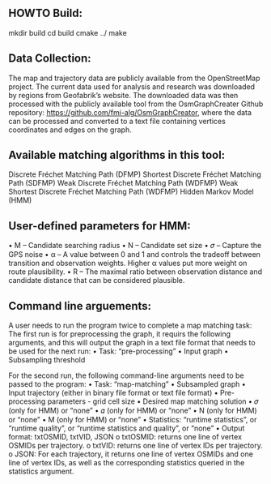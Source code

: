 HOWTO Build:
------------

mkdir build
cd build
cmake ../
make

Data Collection:
------------
The map and trajectory data are publicly available from the OpenStreetMap project. 
The current data used for analysis and research was downloaded by regions from Geofabrik’s website.
The downloaded data was then processed with the publicly available tool from the OsmGraphCreater Github repository: https://github.com/fmi-alg/OsmGraphCreator, where the data can be processed and converted to a text file containing vertices coordinates and edges on the graph.

Available matching algorithms in this tool:
------------
Discrete Fréchet Matching Path (DFMP)
Shortest Discrete Fréchet Matching Path (SDFMP)
Weak Discrete Fréchet Matching Path (WDFMP)
Weak Shortest Discrete Fréchet Matching Path (WDFMP)
Hidden Markov Model (HMM)

User-defined parameters for HMM:
------------
• M – Candidate searching radius
• N – Candidate set size
• 𝜎 – Capture the GPS noise
• α – A value between 0 and 1 and controls the tradeoff between transition and observation weights. Higher α values put more weight on route plausibility.
• R – The maximal ratio between observation distance and candidate distance
that can be considered plausible.


Command line arguements:
------------
A user needs to run the program twice to complete a map matching task:
The first run is for preprocessing the graph, it requirs the following arguments, and this will output the graph in a text file format that needs to be used for the next run:
• Task: “pre-processing”
• Input graph
• Subsampling threshold

For the second run, the following command-line arguments need to be passed to the program:
• Task: “map-matching”
• Subsampled graph
• Input trajectory (either in binary file format or text file format)
• Pre-processing parameters - grid cell size
• Desired map matching solution
• 𝜎 (only for HMM) or “none”
• 𝛼 (only for HMM) or “none”
• N (only for HMM) or “none”
• M (only for HMM) or “none”
• Statistics: “runtime statistics”, or “runtime quality”, or “runtime statistics and quality”, or “none”
• Output format: txtOSMID, txtVID, JSON
o txtOSMID: returns one line of vertex OSMIDs per trajectory. o txtVID: returns one line of vertex IDs per trajectory.
o JSON: For each trajectory, it returns one line of vertex OSMIDs and one line of vertex IDs, as well as the corresponding statistics queried in the statistics argument.


